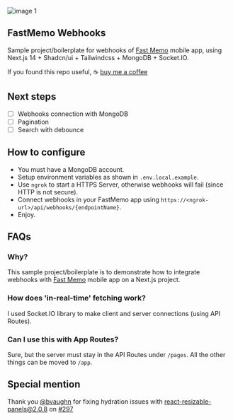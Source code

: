 ![image 1](https://github.com/ontech7/fastmemo-webhooks/assets/3172757/c538f2a8-fcbc-4744-9707-6e373edea424)

## FastMemo Webhooks

Sample project/boilerplate for webhooks of [Fast Memo](https://www.fastmemo.app/) mobile app, using Next.js 14 + Shadcn/ui + Tailwindcss + MongoDB + Socket.IO.

If you found this repo useful, ☕ [buy me a coffee](https://www.buymeacoffee.com/ontech7)

## Next steps

- [ ] Webhooks connection with MongoDB
- [ ] Pagination
- [ ] Search with debounce

## How to configure

- You must have a MongoDB account.
- Setup environment variables as shown in `.env.local.example`.
- Use `ngrok` to start a HTTPS Server, otherwise webhooks will fail (since HTTP is not secure).
- Connect webhooks in your FastMemo app using `https://<ngrok-url>/api/webhooks/{endpointName}`.
- Enjoy.

## FAQs

### Why?

This sample project/boilerplate is to demonstrate how to integrate webhooks with [Fast Memo](https://www.fastmemo.app/) mobile app on a Next.js project.

### How does 'in-real-time' fetching work?

I used Socket.IO library to make client and server connections (using API Routes).

### Can I use this with App Routes?

Sure, but the server must stay in the API Routes under `/pages`. All the other things can be moved to `/app`.

## Special mention

Thank you [@bvaughn](https://github.com/bvaughn) for fixing hydration issues with [react-resizable-panels@2.0.8](https://github.com/bvaughn/react-resizable-panels) on [#297](https://github.com/bvaughn/react-resizable-panels/issues/297)
